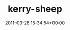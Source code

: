 ---
title:		"kerry-sheep"
type:		"upload"
description:		"TBC"
date:		"2011-03-28 15:34:54+00:00"
album:		"landscapes"
filename:		"kerry-sheep.md"
series:		""
cl_public_id:		"landscapes/kerry-sheep"
cl_version:		1497004755
format:		"tiff"
bytes:		8120268
width:		2560
height:		1440
exposure_mode:		"Manual"
program:		"Manual"
aperture:		"8.0"
focal_length:		"150.0 mm"
iso:		"200"
shutter_speed:		"1/320"
metering:		"Center-weighted average"
flash:		"No Flash"
white_balance:		"As Shot"
colour_temp:		"4700"
has_crop:		"true"
orientation:		"Horizontal (normal)"
camera_model:		"NIKON D200"
lens_info:		"18-200mm f/3.5-5.6"
artist:		"No artist info"
x_resolution:		"300"
y_resolution:		"300"
---
